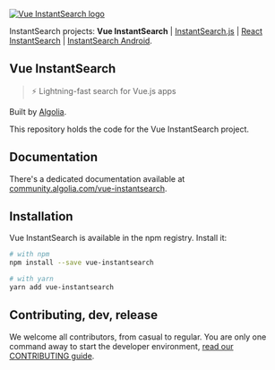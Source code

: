 [![Vue InstantSearch logo][logo]][website]

InstantSearch projects: **Vue InstantSearch**
| [InstantSearch.js][instantsearch.js-github]
| [React InstantSearch][react-instantsearch-github]
| [InstantSearch Android][instantsearch-android-github].

## Vue InstantSearch

> ⚡ Lightning-fast search for Vue.js apps

Built by [Algolia][algolia-website].

This repository holds the code for the Vue InstantSearch project.

## Documentation

There's a dedicated documentation available at [community.algolia.com/vue-instantsearch][website].

## Installation

Vue InstantSearch is available in the npm registry. Install it:

```sh
# with npm
npm install --save vue-instantsearch

# with yarn
yarn add vue-instantsearch
```

## Contributing, dev, release

We welcome all contributors, from casual to regular. You are only
one command away to start the developer environment,
[read our CONTRIBUTING guide](CONTRIBUTING.md).

[logo]: ./fixme.png
[website]: https://community.algolia.com/vue-instantsearch
[algolia-website]: https://www.algolia.com/
[instantsearch.js-github]: https://github.com/algolia/instantsearch.js
[react-instantsearch-github]: https://github.com/algolia/react-instantsearch
[instantsearch-android-github]: https://github.com/algolia/instantsearch-android
